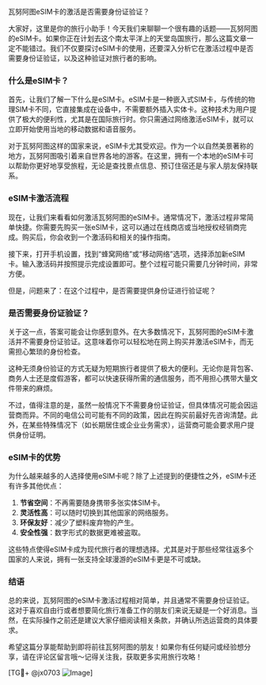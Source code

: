 瓦努阿图eSIM卡的激活是否需要身份证验证？

大家好，这里是你的旅行小助手！今天我们来聊聊一个很有趣的话题——瓦努阿图的eSIM卡。如果你正在计划去这个南太平洋上的天堂岛国旅行，那么这篇文章一定不能错过。我们不仅要探讨eSIM卡的使用，还要深入分析它在激活过程中是否需要身份证验证，以及这种验证对旅行者的影响。

### 什么是eSIM卡？

首先，让我们了解一下什么是eSIM卡。eSIM卡是一种嵌入式SIM卡，与传统的物理SIM卡不同，它直接集成在设备中，不需要额外插入实体卡。这种技术为用户提供了极大的便利性，尤其是在国际旅行时。你只需通过网络激活eSIM卡，就可以立即开始使用当地的移动数据和语音服务。

对于瓦努阿图这样的国家来说，eSIM卡尤其受欢迎。作为一个以自然美景著称的地方，瓦努阿图吸引着来自世界各地的游客。在这里，拥有一个本地的eSIM卡可以帮助你更好地享受旅程，无论是查找景点信息、预订住宿还是与家人朋友保持联系。

### eSIM卡激活流程

现在，让我们来看看如何激活瓦努阿图的eSIM卡。通常情况下，激活过程非常简单快捷。你需要先购买一张eSIM卡，这可以通过在线商店或当地授权经销商完成。购买后，你会收到一个激活码和相关的操作指南。

接下来，打开手机设置，找到“蜂窝网络”或“移动网络”选项，选择添加新eSIM卡。输入激活码并按照提示完成设置即可。整个过程可能只需要几分钟时间，非常方便。

但是，问题来了：在这个过程中，是否需要提供身份证进行验证呢？

### 是否需要身份证验证？

关于这一点，答案可能会让你感到意外。在大多数情况下，瓦努阿图的eSIM卡激活并不需要身份证验证。这意味着你可以轻松地在网上购买并激活eSIM卡，而无需担心繁琐的身份检查。

这种无须身份验证的方式无疑为短期旅行者提供了极大的便利。无论你是背包客、商务人士还是度假游客，都可以快速获得所需的通信服务，而不用担心携带大量文件带来的麻烦。

不过，值得注意的是，虽然一般情况下不需要身份证验证，但具体情况可能会因运营商而异。不同的电信公司可能有不同的政策，因此在购买前最好先咨询清楚。此外，在某些特殊情况下（如长期居住或企业业务需求），运营商可能会要求用户提供身份证明。

### eSIM卡的优势

为什么越来越多的人选择使用eSIM卡呢？除了上述提到的便捷性之外，eSIM卡还有许多其他优点：

1. **节省空间**：不再需要随身携带多张实体SIM卡。
2. **灵活性高**：可以随时切换到其他国家的网络服务。
3. **环保友好**：减少了塑料废弃物的产生。
4. **安全性强**：数字形式的数据更难被盗取。

这些特点使得eSIM卡成为现代旅行者的理想选择。尤其是对于那些经常往返多个国家的人来说，拥有一张支持全球漫游的eSIM卡更是不可或缺。

### 结语

总的来说，瓦努阿图的eSIM卡激活过程相对简单，并且通常不需要身份证验证。这对于喜欢自由行或者想要简化旅行准备工作的朋友们来说无疑是一个好消息。当然，在实际操作之前还是建议大家仔细阅读相关条款，并确认所选运营商的具体要求。

希望这篇分享能帮助到即将前往瓦努阿图的朋友！如果你有任何疑问或经验想分享，请在评论区留言哦～记得关注我，获取更多实用旅行攻略！

[TG💪+ @jx0703 ![Image](https://github.com/user-attachments/assets/dbca1d08-cadb-493c-b0ec-ad6f7a83f270)]